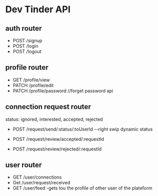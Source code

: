 # Dev Tinder API

## auth router
- POST /signup
- POST /login
- POST /logout


## profile router
- GET /profile/view
- PATCH /profile/edit
- PATCH /profile/password  //forget password api

## connection request router
  status: ignored, interested, accepted, rejected
<!-- - POST /request/send/interested/:toUserId   --right swip  -->
- POST /request/send/:status/:toUserId   --right swip  dynamic status 
<!-- - POST /request/send/ignored/:userId   -- left swip -->

- POST /request/review/accepted/:requestId
<!-- make the api same for both -->
- POST /request/review/rejected/:requestId

## user router
- GET /user/connections
- Get /user/request/received
- GET /user/feed  -gets tou the profile of other user of the plateform


